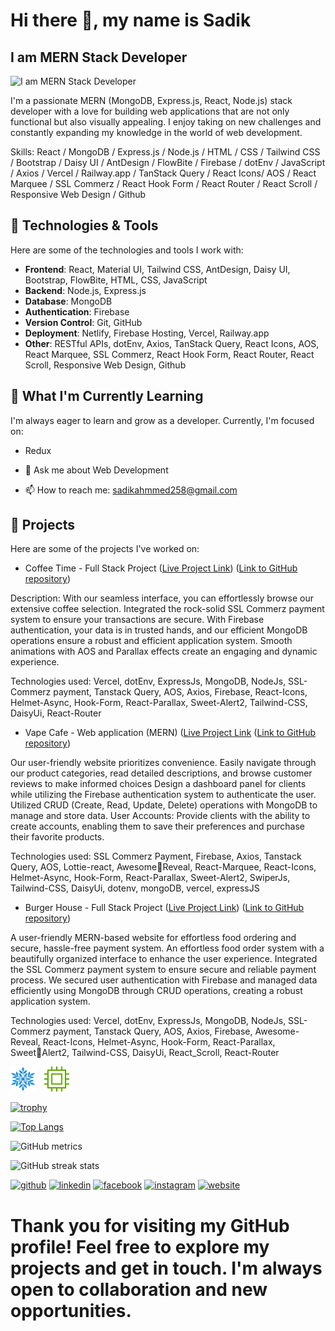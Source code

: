 # Hi there 👋, my name is Sadik
## I am MERN Stack Developer
![I am MERN Stack Developer](https://media.licdn.com/dms/image/D5616AQF1v4W5rBLZuA/profile-displaybackgroundimage-shrink_350_1400/0/1694199631930?e=1700697600&v=beta&t=tLd2a3oQ1I_W-vTRg6qHTL0t-giYHQcYH0ghB0HzI-4)

I'm a passionate MERN (MongoDB, Express.js, React, Node.js) stack developer with a love for building web applications that are not only functional but also visually appealing. I enjoy taking on new challenges and constantly expanding my knowledge in the world of web development.

Skills: React / MongoDB / Express.js / Node.js / HTML / CSS / Tailwind CSS / Bootstrap / Daisy UI / AntDesign / FlowBite / Firebase / dotEnv / JavaScript / Axios / Vercel / Railway.app / TanStack Query / React Icons/ AOS / React Marquee / SSL Commerz / React Hook Form / React Router / React Scroll / Responsive Web Design / Github

## 🔧 Technologies & Tools

Here are some of the technologies and tools I work with:

- **Frontend**: React, Material UI, Tailwind CSS, AntDesign, Daisy UI, Bootstrap, FlowBite, HTML, CSS, JavaScript
- **Backend**: Node.js, Express.js
- **Database**: MongoDB
- **Authentication**: Firebase
- **Version Control**: Git, GitHub
- **Deployment**: Netlify, Firebase Hosting, Vercel, Railway.app
- **Other**: RESTful APIs, dotEnv, Axios, TanStack Query, React Icons, AOS, React Marquee, SSL Commerz, React Hook Form, React Router, React Scroll, Responsive Web Design, Github

## 🌱 What I'm Currently Learning

I'm always eager to learn and grow as a developer. Currently, I'm focused on:

- Redux

- 💬 Ask me about Web Development 
- 📫 How to reach me: sadikahmmed258@gmail.com

## 💼 Projects

Here are some of the projects I've worked on:

* Coffee Time - Full Stack Project ([Live Project Link](https://coffee-time-007.web.app)) ([Link to GitHub repository](https://github.com/Sadik-Ahmmed-Tonmoy/Coffee-Time-Client))

Description: With our seamless interface, you can effortlessly browse our extensive coffee selection.
Integrated the rock-solid SSL Commerz payment system to ensure your transactions are secure.
With Firebase authentication, your data is in trusted hands, and our efficient MongoDB operations ensure a
robust and efficient application system.
Smooth animations with AOS and Parallax effects create an engaging and dynamic experience.

Technologies used: Vercel, dotEnv, ExpressJs, MongoDB, NodeJs, SSL-Commerz payment, Tanstack Query,
AOS, Axios, Firebase, React-Icons, Helmet-Async, Hook-Form, React-Parallax, Sweet-Alert2, Tailwind-CSS,
DaisyUi, React-Router

* Vape Cafe - Web application (MERN) ([Live Project Link](https://vape-cafe-007.web.app/) ([Link to GitHub repository](https://github.com/Sadik-Ahmmed-Tonmoy/vape-cafe-client))

Our user-friendly website prioritizes convenience. Easily navigate through our product categories, read
detailed descriptions, and browse customer reviews to make informed choices
Design a dashboard panel for clients while utilizing the Firebase authentication system to authenticate the user.
Utilized CRUD (Create, Read, Update, Delete) operations with MongoDB to manage and store data.
User Accounts: Provide clients with the ability to create accounts, enabling them to save their preferences and
purchase their favorite products.

Technologies used: SSL Commerz Payment, Firebase, Axios, Tanstack Query, AOS, Lottie-react, AwesomeReveal, React-Marquee, React-Icons, Helmet-Async, Hook-Form, React-Parallax, Sweet-Alert2, SwiperJs,
Tailwind-CSS, DaisyUi, dotenv, mongoDB, vercel, expressJS

* Burger House - Full Stack Project ([Live Project Link](https://burger-week-007.web.app/)) ([Link to GitHub repository](https://github.com/Sadik-Ahmmed-Tonmoy/Burger-Week-Client))

A user-friendly MERN-based website for effortless food ordering and secure, hassle-free payment system.
An effortless food order system with a beautifully organized interface to enhance the user experience.
Integrated the SSL Commerz payment system to ensure secure and reliable payment process.
We secured user authentication with Firebase and managed data efficiently using MongoDB through CRUD
operations, creating a robust application system.

Technologies used: Vercel, dotEnv, ExpressJs, MongoDB, NodeJs, SSL-Commerz payment, Tanstack Query,
AOS, Axios, Firebase, Awesome-Reveal, React-Icons, Helmet-Async, Hook-Form, React-Parallax, SweetAlert2, Tailwind-CSS, DaisyUi, React_Scroll, React-Router



<a href='https://archiveprogram.github.com/'><img src='https://raw.githubusercontent.com/acervenky/animated-github-badges/master/assets/acbadge.gif' width='40' height='40'></a> <a href='https://docs.github.com/en/developers'><img src='https://raw.githubusercontent.com/acervenky/animated-github-badges/master/assets/devbadge.gif' width='40' height='40'></a> 


[![trophy](https://github-profile-trophy.vercel.app/?username=Sadik-Ahmmed-Tonmoy)](https://github.com/ryo-ma/github-profile-trophy)

[![Top Langs](https://github-readme-stats.vercel.app/api/top-langs/?username=Sadik-Ahmmed-Tonmoy)](https://github.com/anuraghazra/github-readme-stats)

![GitHub metrics](https://metrics.lecoq.io/Sadik-Ahmmed-Tonmoy)  

![GitHub streak stats](https://streak-stats.demolab.com/?user=Sadik-Ahmmed-Tonmoy)  
            

[<img src='https://cdn.jsdelivr.net/npm/simple-icons@3.0.1/icons/github.svg' alt='github' height='40'>](https://github.com/Sadik-Ahmmed-Tonmoy)  [<img src='https://cdn.jsdelivr.net/npm/simple-icons@3.0.1/icons/linkedin.svg' alt='linkedin' height='40'>](https://www.linkedin.com/in/sadikahmmedtonmoy/)  [<img src='https://cdn.jsdelivr.net/npm/simple-icons@3.0.1/icons/facebook.svg' alt='facebook' height='40'>](https://www.facebook.com/sadikahmedtonmoy)  [<img src='https://cdn.jsdelivr.net/npm/simple-icons@3.0.1/icons/instagram.svg' alt='instagram' height='40'>](https://www.instagram.com/sadikahmedtonmoy/)  [<img src='https://cdn.jsdelivr.net/npm/simple-icons@3.0.1/icons/icloud.svg' alt='website' height='40'>](https://sadik-ahmmed-007.web.app/)  
# Thank you for visiting my GitHub profile! Feel free to explore my projects and get in touch. I'm always open to collaboration and new opportunities.


